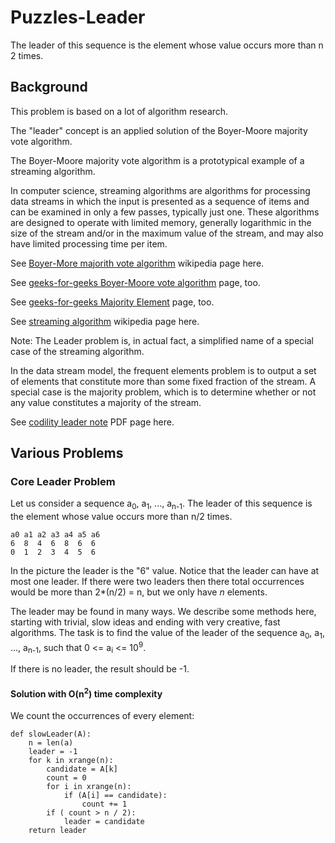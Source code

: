 # Puzzles-Leader

The leader of this sequence is the element whose value occurs more than n 2 times.

## Background

This problem is based on a lot of algorithm research.

The "leader" concept is an applied solution of the Boyer-Moore majority vote algorithm.

The Boyer-Moore majority vote algorithm is a prototypical example of a streaming algorithm.

In computer science, streaming algorithms are algorithms for processing data streams
in which the input is presented as a sequence of items and can be examined in only a few passes,
typically just one. These algorithms are designed to operate with limited memory,
generally logarithmic in the size of the stream and/or in the maximum value of the stream,
and may also have limited processing time per item.

See [Boyer-More majorith vote algorithm](https://en.wikipedia.org/wiki/Boyer%E2%80%93Moore_majority_vote_algorithm) wikipedia page here.

See [geeks-for-geeks Boyer-Moore vote algorithm](https://www.geeksforgeeks.org/boyer-moore-majority-voting-algorithm/) page, too.

See [geeks-for-geeks Majority Element](https://www.geeksforgeeks.org/majority-element/) page, too.

See [streaming algorithm](https://en.wikipedia.org/wiki/Streaming_algorithm) wikipedia page here.

Note: The Leader problem is, in actual fact, a simplified name of a special case of the streaming algorithm.

In the data stream model, the frequent elements problem is to output a set of elements that constitute more than some fixed fraction of the stream.
A special case is the majority problem, which is to determine whether or not any value constitutes a majority of the stream.

See [codility leader note](https://codility.com/media/train/6-Leader.pdf) PDF page here.

## Various Problems

### Core Leader Problem

Let us consider a sequence a<sub>0</sub>, a<sub>1</sub>, ..., a<sub>n-1</sub>.
The leader of this sequence is the element whose value occurs more than n/2 times.

```
a0 a1 a2 a3 a4 a5 a6
6  8  4  6  8  6  6
0  1  2  3  4  5  6
```

In the picture the leader is the "6" value.
Notice that the leader can have at most one leader.
If there were two leaders then there total occurrences would be more than 2*(n/2) = n,
but we only have *n* elements.

The leader may be found in many ways. We describe some methods here,
starting with trivial, slow ideas and ending with very creative, fast algorithms.
The task is to find the value of the leader of the sequence
a<sub>0</sub>, a<sub>1</sub>, ..., a<sub>n-1</sub>,
such that 0 <= a<sub>i</sub> <= 10<sup>9</sup>.

If there is no leader, the result should be -1.

#### Solution with O(n<sup>2</sup>) time complexity

We count the occurrences of every element:

```
def slowLeader(A):
    n = len(a)
    leader = -1
    for k in xrange(n):
        candidate = A[k]
        count = 0
        for i in xrange(n):
            if (A[i] == candidate):
                count += 1
        if ( count > n / 2):
            leader = candidate
    return leader
```
